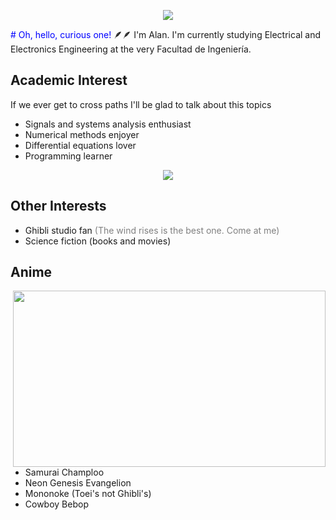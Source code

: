 
<p align = "center">
  <img src="https://user-images.githubusercontent.com/90327529/233449190-822faa4f-a6f8-4c18-866a-74f60929149d.gif" />
</p>
<span style="color:blue"> # Oh, hello, curious one! </span> 🪶🪶
I'm Alan. I'm currently studying Electrical and Electronics Engineering at the very Facultad de Ingeniería.

## Academic Interest
If we ever get to cross paths I'll be glad to talk about this topics
- Signals and systems analysis enthusiast
- Numerical methods enjoyer
- Differential equations lover
- Programming learner

<p align = "center">
  <img src="https://user-images.githubusercontent.com/90327529/233444074-a6824b0a-47ac-4b0d-8bac-4668bc66e92c.gif" />
</p>

## Other Interests
- Ghibli studio fan <span style="color:grey">(The wind rises is the best one. Come at me) </span>
- Science fiction (books and movies)

## Anime

<p>
  <img src="https://user-images.githubusercontent.com/90327529/233448618-c0ff0e3e-6a49-4a6f-8df1-783b980f766d.gif" align = "right" width="500" height="282"/>
</p>


- Samurai Champloo
- Neon Genesis Evangelion
- Mononoke (Toei's not Ghibli's)
- Cowboy Bebop
